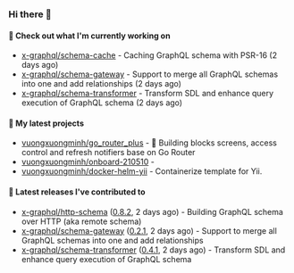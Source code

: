 ### Hi there 👋

#### 👷 Check out what I'm currently working on

- [x-graphql/schema-cache](https://github.com/x-graphql/schema-cache) - Caching GraphQL schema with PSR-16 (2 days ago)
- [x-graphql/schema-gateway](https://github.com/x-graphql/schema-gateway) - Support to merge all GraphQL schemas into one and add relationships (2 days ago)
- [x-graphql/schema-transformer](https://github.com/x-graphql/schema-transformer) - Transform SDL and enhance query execution of GraphQL schema (2 days ago)

#### 🌱 My latest projects

- [vuongxuongminh/go_router_plus](https://github.com/vuongxuongminh/go_router_plus) - :office: Building blocks screens, access control and refresh notifiers base on Go Router
- [vuongxuongminh/onboard-210510](https://github.com/vuongxuongminh/onboard-210510) - 
- [vuongxuongminh/docker-helm-yii](https://github.com/vuongxuongminh/docker-helm-yii) - Containerize template for Yii.

#### 🔭 Latest releases I've contributed to

- [x-graphql/http-schema](https://github.com/x-graphql/http-schema) ([0.8.2](https://github.com/x-graphql/http-schema/releases/tag/0.8.2), 2 days ago) - Building GraphQL schema over HTTP (aka remote schema)
- [x-graphql/schema-gateway](https://github.com/x-graphql/schema-gateway) ([0.2.1](https://github.com/x-graphql/schema-gateway/releases/tag/0.2.1), 2 days ago) - Support to merge all GraphQL schemas into one and add relationships
- [x-graphql/schema-transformer](https://github.com/x-graphql/schema-transformer) ([0.4.1](https://github.com/x-graphql/schema-transformer/releases/tag/0.4.1), 2 days ago) - Transform SDL and enhance query execution of GraphQL schema
